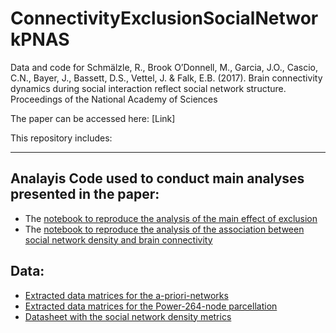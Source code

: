 # ConnectivityExclusionSocialNetworkPNAS
Data and code for 
Schmälzle, R., Brook O’Donnell, M., Garcia, J.O., Cascio, C.N., Bayer, J., Bassett, D.S., Vettel, J. & Falk, E.B. (2017). Brain connectivity dynamics during social interaction reflect social network structure. Proceedings of the National Academy of Sciences

The paper can be accessed here: [Link]

This repository includes:
***
## Analayis Code used to conduct main analyses presented in the paper:
* The [notebook to reproduce the analysis of the main effect of exclusion](https://github.com/ConnectivityExclusionSocialNetworkPNAS/notebooks/03_main_analysis/Schmaelzle_ConnectivitySociaExclusion.ipynb)
* The [notebook to reproduce the analysis of the association between social network density and brain connectivity](https://github.com/ConnectivityExclusionSocialNetworkPNAS/notebooks/03_main_analysis/Schmaelzle_ConnectivityDensity.ipynb)

## Data:
* [Extracted data matrices for the a-priori-networks](https://github.com/ConnectivityExclusionSocialNetworkPNAS/data/clean_ts)
* [Extracted data matrices for the Power-264-node parcellation](https://github.com/ConnectivityExclusionSocialNetworkPNAS/data/clean_ts_264)
* [Datasheet with the social network density metrics](https://github.com/ConnectivityExclusionSocialNetworkPNAS/data/datasheets/pID_social_networks.csv)
